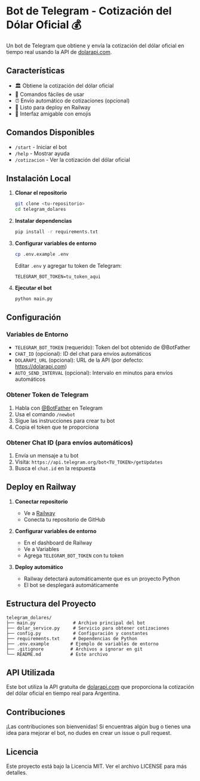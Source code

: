 # Bot de Telegram - Cotización del Dólar Oficial 💰

Un bot de Telegram que obtiene y envía la cotización del dólar oficial en tiempo real usando la API de [dolarapi.com](https://dolarapi.com).

## Características

- 🏛️ Obtiene la cotización del dólar oficial
- 🤖 Comandos fáciles de usar
- ⏰ Envío automático de cotizaciones (opcional)
- 🚀 Listo para deploy en Railway
- 📱 Interfaz amigable con emojis

## Comandos Disponibles

- `/start` - Iniciar el bot
- `/help` - Mostrar ayuda
- `/cotizacion` - Ver la cotización del dólar oficial

## Instalación Local

1. **Clonar el repositorio**
   ```bash
   git clone <tu-repositorio>
   cd telegram_dolares
   ```

2. **Instalar dependencias**
   ```bash
   pip install -r requirements.txt
   ```

3. **Configurar variables de entorno**
   ```bash
   cp .env.example .env
   ```
   
   Editar `.env` y agregar tu token de Telegram:
   ```
   TELEGRAM_BOT_TOKEN=tu_token_aqui
   ```

4. **Ejecutar el bot**
   ```bash
   python main.py
   ```

## Configuración

### Variables de Entorno

- `TELEGRAM_BOT_TOKEN` (requerido): Token del bot obtenido de @BotFather
- `CHAT_ID` (opcional): ID del chat para envíos automáticos
- `DOLARAPI_URL` (opcional): URL de la API (por defecto: https://dolarapi.com)
- `AUTO_SEND_INTERVAL` (opcional): Intervalo en minutos para envíos automáticos

### Obtener Token de Telegram

1. Habla con [@BotFather](https://t.me/BotFather) en Telegram
2. Usa el comando `/newbot`
3. Sigue las instrucciones para crear tu bot
4. Copia el token que te proporciona

### Obtener Chat ID (para envíos automáticos)

1. Envía un mensaje a tu bot
2. Visita: `https://api.telegram.org/bot<TU_TOKEN>/getUpdates`
3. Busca el `chat.id` en la respuesta

## Deploy en Railway

1. **Conectar repositorio**
   - Ve a [Railway](https://railway.app)
   - Conecta tu repositorio de GitHub

2. **Configurar variables de entorno**
   - En el dashboard de Railway
   - Ve a Variables
   - Agrega `TELEGRAM_BOT_TOKEN` con tu token

3. **Deploy automático**
   - Railway detectará automáticamente que es un proyecto Python
   - El bot se desplegará automáticamente

## Estructura del Proyecto

```
telegram_dolares/
├── main.py              # Archivo principal del bot
├── dolar_service.py     # Servicio para obtener cotizaciones
├── config.py            # Configuración y constantes
├── requirements.txt     # Dependencias de Python
├── .env.example        # Ejemplo de variables de entorno
├── .gitignore          # Archivos a ignorar en git
└── README.md           # Este archivo
```

## API Utilizada

Este bot utiliza la API gratuita de [dolarapi.com](https://dolarapi.com) que proporciona la cotización del dólar oficial en tiempo real para Argentina.

## Contribuciones

¡Las contribuciones son bienvenidas! Si encuentras algún bug o tienes una idea para mejorar el bot, no dudes en crear un issue o pull request.

## Licencia

Este proyecto está bajo la Licencia MIT. Ver el archivo LICENSE para más detalles.

